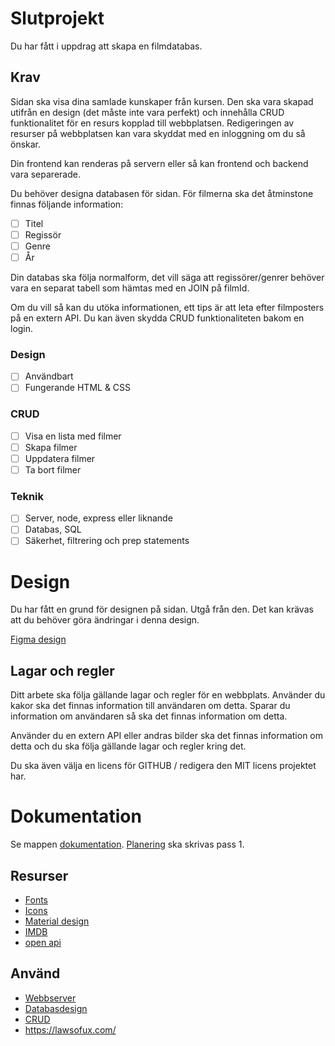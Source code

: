 # Slutprojekt

Du har fått i uppdrag att skapa en filmdatabas.

## Krav

Sidan ska visa dina samlade kunskaper från kursen. Den ska vara skapad utifrån en design (det måste inte vara perfekt) och innehålla CRUD funktionalitet för en resurs kopplad till webbplatsen. Redigeringen av resurser på webbplatsen kan vara skyddat med en inloggning om du så önskar.

Din frontend kan renderas på servern eller så kan frontend och backend vara separerade.

Du behöver designa databasen för sidan. För filmerna ska det åtminstone finnas följande information:

- [ ] Titel
- [ ] Regissör
- [ ] Genre
- [ ] År

Din databas ska följa normalform, det vill säga att regissörer/genrer behöver vara en separat tabell som hämtas med en JOIN på filmId. 

Om du vill så kan du utöka informationen, ett tips är att leta efter filmposters på en extern API. Du kan även skydda CRUD funktionaliteten 
bakom en login.

### Design
- [ ] Användbart
- [ ] Fungerande HTML & CSS

### CRUD
- [ ] Visa en lista med filmer
- [ ] Skapa filmer 
- [ ] Uppdatera filmer
- [ ] Ta bort filmer

### Teknik
- [ ] Server, node, express eller liknande
- [ ] Databas, SQL
- [ ] Säkerhet, filtrering och prep statements

# Design

Du har fått en grund för designen på sidan. Utgå från den.
Det kan krävas att du behöver göra ändringar i denna design.

[Figma design](https://www.figma.com/file/9og4l9GQP1uwQz31ohTjrH/movie?node-id=0%3A1)

## Lagar och regler

Ditt arbete ska följa gällande lagar och regler för en webbplats. Använder du kakor
ska det finnas information till användaren om detta. Sparar du information om
användaren så ska det finnas information om detta.

Använder du en extern API eller andras bilder ska det finnas information om detta
och du ska följa gällande lagar och regler kring det.

Du ska även välja en licens för GITHUB / redigera den MIT licens projektet har.

# Dokumentation

Se mappen [dokumentation](dokumentation/). [Planering](dokumentation/planering.md) ska skrivas pass 1.

## Resurser

* [Fonts](https://fonts.google.com/share?selection.family=Archivo+Narrow|Six+Caps|Source+Sans+Pro)
* [Icons](https://fonts.google.com/icons)
* [Material design](https://material.io/resources/color/#!/?view.left=0&view.right=0&primary.color=263238&secondary.color=FFB300&secondary.text.color=424242&primary.text.color=F5F5F5)
* [IMDB](https://www.imdb.com/search/title/?groups=top_100&sort=user_rating,desc)
* [open api](http://www.omdbapi.com/)


## Använd

* [Webbserver](https://jens-andreasson.gitbook.io/webbserverprogrammering/)
* [Databasdesign](https://jens-andreasson.gitbook.io/webbserverprogrammering/databas/databasdesign)
* [CRUD](https://jens-andreasson.gitbook.io/webbserverprogrammering/databas/crud)
* https://lawsofux.com/
